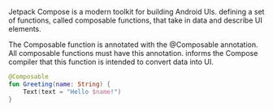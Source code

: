 
Jetpack Compose is a modern toolkit for building Android UIs.
defining a set of functions, called composable functions, that take in data and describe UI elements.

The Composable function is annotated with the @Composable annotation. All composable functions must have this annotation.
 informs the Compose compiler that this function is intended to convert data into UI. 
```kt
@Composable
fun Greeting(name: String) {
    Text(text = "Hello $name!")
}
```
